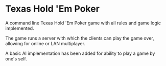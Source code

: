 # Texas Hold 'Em Poker

A command line Texas Hold 'Em Poker game with all rules and game logic implemented.

The game runs a server with which the clients can play the game over, allowing for online or LAN multiplayer.

A basic AI implementation has been added for ability to play a game by one's self.
